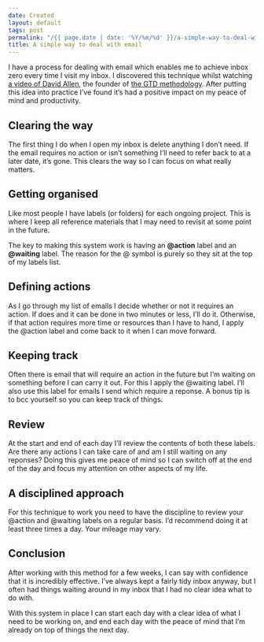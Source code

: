 ```yaml
---
date: Created
layout: default
tags: post
permalink: "/{{ page.date | date: '%Y/%m/%d' }}/a-simple-way-to-deal-with-email/index.html"
title: A simple way to deal with email
---
```


I have a process for dealing with email which enables me to achieve inbox zero every time I visit my inbox. I discovered this technique whilst watching [a video of David Allen](https://www.youtube.com/watch?v=sMvUlLI37jM), the founder of [the GTD methodology](https://gettingthingsdone.com/). After putting this idea into practice I&rsquo;ve found it&rsquo;s had a positive impact on my peace of mind and productivity.

## Clearing the way

The first thing I do when I open my inbox is delete anything I don&rsquo;t need. If the email requires no action or isn&rsquo;t something I&rsquo;ll need to refer back to at a later date, it&rsquo;s gone. This clears the way so I can focus on what really matters.

## Getting organised

Like most people I have labels (or folders) for each ongoing project. This is where I keep all reference materials that I may need to revisit at some point in the future.

The key to making this system work is having an **@action** label and an **@waiting** label. The reason for the @ symbol is purely so they sit at the top of my labels list.

## Defining actions

As I go through my list of emails I decide whether or not it requires an action. If does and it can be done in two minutes or less, I&rsquo;ll do it. Otherwise, if that action requires more time or resources than I have to hand, I apply the @action label and come back to it when I can move forward.

## Keeping track

Often there is email that will require an action in the future but I&rsquo;m waiting on something before I can carry it out. For this I apply the @waiting label. I&rsquo;ll also use this label for emails I send which require a reponse. A bonus tip is to bcc yourself so you can keep track of things.

## Review

At the start and end of each day I&rsquo;ll review the contents of both these labels. Are there any actions I can take care of and am I still waiting on any reponses? Doing this gives me peace of mind so I can switch off at the end of the day and focus my attention on other aspects of my life.

## A disciplined approach

For this technique to work you need to have the discipline to review your @action and @waiting labels on a regular basis. I&rsquo;d recommend doing it at least three times a day. Your mileage may vary.

## Conclusion

After working with this method for a few weeks, I can say with confidence that it is incredibly effective. I&rsquo;ve always kept a fairly tidy inbox anyway, but I often had things waiting around in my inbox that I had no clear idea what to do with.

With this system in place I can start each day with a clear idea of what I need to be working on, and end each day with the peace of mind that I&rsquo;m already on top of things the next day.
